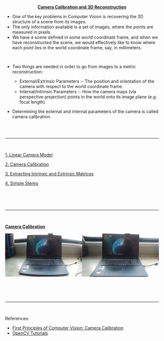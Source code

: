 <p align="center"><b><ins> Camera Calibration and 3D Reconstruction </ins></b></p>

- One of the key problems in Computer Vision is recovering the 3D structure of a scene from its images.
- The only information available is a set of images, where the points are measured in pixels.
- We have a scene defined in some world coordinate frame, and when we have reconstructed the scene, we would effectively like to know where each point lies in the world coordinate frame, say, in millimeters.

<br>

- Two things are needed in order to go from images to a metric reconstruction:

    - External/Extrinsic Parameters :- The position and orientation of the camera with respect to the world coordinate frame.
    - Internal/Intrinsic Parameters :- How the camera maps (via perspective projection) points in the world onto its image plane (e.g. focal length)

- Determining the external and internal parameters of the camera is called camera calibration.

<br><br>

---

<br>

[1. Linear Camera Model](./Notes/Linear%20Camera%20Model.md)

[2. Camera Calibration](./Notes/Camera%20Calibration.md)

[3. Extracting Intrinsic and Extrinsic Matrices](./Notes/Extracting%20Intrinsic%20and%20Extrinsic%20Matrices.md)

[4. Simple Stereo](./Notes/Simple%20Stereo.md)

<br><br><br>

---

<br>

<ins><b> Camera Calibration </b></ins>

![](https://github.com/rohan1198/Camera-Calibration-and-3D-Reconstruction/blob/main/assets/calibration_images/output.jpg)

<br><br><br>

---

<br>

References:

- [First Principles of Computer Vision: Camera Calibration](https://www.youtube.com/playlist?list=PL2zRqk16wsdoCCLpou-dGo7QQNks1Ppzo)
- [OpenCV Tutorials](https://opencv24-python-tutorials.readthedocs.io/en/latest/py_tutorials/py_tutorials.html)
